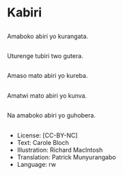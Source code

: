 # Kabiri

##
Amaboko abiri yo kurangata.

##


##
Uturenge tubiri two gutera.

##


##
Amaso mato abiri yo kureba.

##


##
Amatwi mato abiri yo kunva.

##


##
Na amaboko abiri yo guhobera.

##


##
* License: [CC-BY-NC]
* Text: Carole Bloch
* Illustration: Richard MacIntosh
* Translation: Patrick Munyurangabo
* Language: rw
